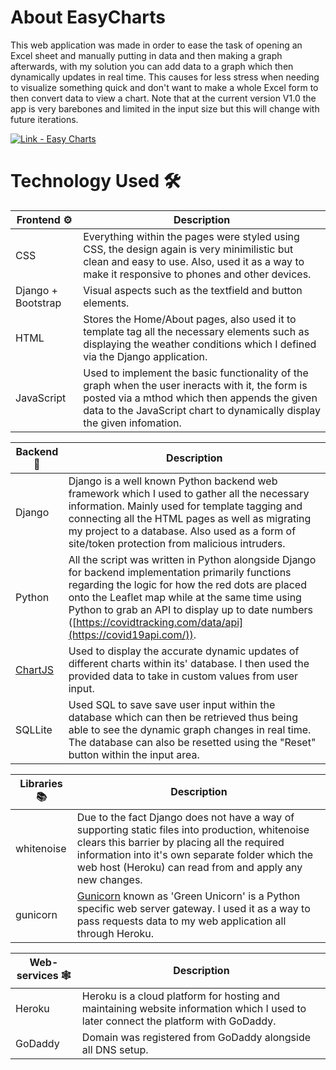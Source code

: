 # About EasyCharts
This web application was made in order to ease the task of opening an Excel sheet and manually putting in data and then making a graph afterwards, with my solution you can add data to a graph which then dynamically updates in real time. This causes for less stress when needing to visualize something quick and don't want to make a whole Excel form to then convert data to view a chart. Note that at the current version V1.0 the app is very barebones and limited in the input size but this will change with future iterations.

<a href="https://easycharts.herokuapp.com/"><img src="https://img.shields.io/badge/Link-Easy_Charts-2ea44f?style=for-the-badge" alt="Link - Easy Charts"></a>
# Technology Used :hammer_and_wrench:

Frontend :gear:| Description|
-------|------------|
CSS    | Everything within the pages were styled using CSS, the design again is very minimilistic but clean and easy to use. Also, used it as a way to make it responsive to phones and other devices. 
Django + Bootstrap| Visual aspects such as the textfield and button elements.
HTML   | Stores the Home/About pages, also used it to template tag all the necessary elements such as displaying the weather conditions which I defined via the Django application.
JavaScript | Used to implement the basic functionality of the graph when the user ineracts with it, the form is posted via a mthod which then appends the given data to the JavaScript chart to dynamically display the given infomation.

Backend :toolbox:| Description|
-------|------------|
Django | Django is a well known Python backend web framework which I used to gather all the necessary information. Mainly used for template tagging and connecting all the HTML pages as well as migrating my project to a database. Also used as a form of site/token protection from malicious intruders.
Python | All the script was written in Python alongside Django for backend implementation primarily functions regarding the logic for how the red dots are placed onto the Leaflet map while at the same time using Python to grab an API to display up to date numbers ([https://covidtracking.com/data/api](https://covid19api.com/)).
[ChartJS](https://www.chartjs.org/) | Used to display the accurate dynamic updates of different charts within its' database. I then used the provided data to take in custom values from user input.
SQLLite | Used SQL to save save user input within the database which can then be retrieved thus being able to see the dynamic graph changes in real time. The database can also be resetted using the "Reset" button within the input area.

Libraries :books:| Description|
-------|------------|
whitenoise| Due to the fact Django does not have a way of supporting static files into production, whitenoise clears this barrier by placing all the required information into it's own separate folder which the web host (Heroku) can read from and apply any new changes.
gunicorn| [Gunicorn](https://github.com/benoitc/gunicorn) known as 'Green Unicorn' is a Python specific web server gateway. I used it as a way to pass requests data to my web application all through Heroku.

Web-services :spider_web:| Description|
-------|------------|
Heroku | Heroku is a cloud platform for hosting and maintaining website information which I used to later connect the platform with GoDaddy. 
GoDaddy| Domain was registered from GoDaddy alongside all DNS setup.
